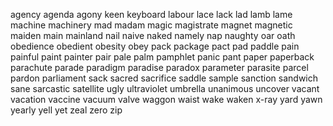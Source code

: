 agency
agenda
agony
keen
keyboard
labour
lace
lack
lad
lamb
lame
machine
machinery
mad
madam
magic
magistrate
magnet
magnetic
maiden
main
mainland
nail
naive
naked
namely
nap
naughty
oar
oath
obedience
obedient
obesity
obey
pack
package
pact
pad
paddle
pain
painful
paint
painter
pair
pale
palm
pamphlet
panic
pant
paper
paperback
parachute
parade
paradigm
paradise
paradox
parameter
parasite
parcel
pardon
parliament
sack
sacred
sacrifice
saddle
sample
sanction
sandwich
sane
sarcastic
satellite
ugly
ultraviolet
umbrella
unanimous
uncover
vacant
vacation
vaccine
vacuum
valve
waggon
waist
wake
waken
x-ray
yard
yawn
yearly
yell
yet
zeal
zero
zip
